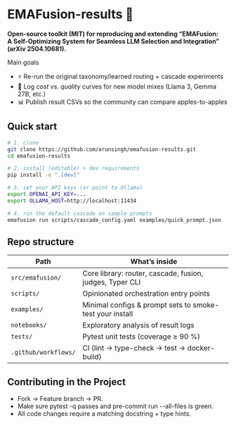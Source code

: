 # EMAFusion-results 🚀

**Open-source toolkit (MIT) for reproducing and extending “EMAFusion:  
A Self-Optimizing System for Seamless LLM Selection and Integration” (arXiv 2504.10681).**

Main goals
- ⚡ Re-run the original taxonomy/learned routing + cascade experiments
- 💸 Log *cost vs. quality* curves for new model mixes (Llama 3, Gemma 27B, etc.)
- 📊 Publish result CSVs so the community can compare apples-to-apples

## Quick start

```bash
# 1. clone
git clone https://github.com/arunsingh/emafusion-results.git
cd emafusion-results

# 2. install (editable) + dev requirements
pip install -e ".[dev]"

# 3. set your API keys (or point to Ollama)
export OPENAI_API_KEY=...
export OLLAMA_HOST=http://localhost:11434

# 4. run the default cascade on sample prompts
emafusion run scripts/cascade_config.yaml examples/quick_prompt.json

```


## Repo structure

| Path                 | What’s inside                                            |
| -------------------- | -------------------------------------------------------- |
| `src/emafusion/`     | Core library: router, cascade, fusion, judges, Typer CLI |
| `scripts/`           | Opinionated orchestration entry points                   |
| `examples/`          | Minimal configs & prompt sets to smoke-test your install |
| `notebooks/`         | Exploratory analysis of result logs                      |
| `tests/`             | Pytest unit tests (coverage ≥ 90 %)                      |
| `.github/workflows/` | CI (lint → type-check → test → docker-build)             |


## Contributing in the Project
- Fork → Feature branch → PR.
- Make sure pytest -q passes and pre-commit run --all-files is green.
- All code changes require a matching docstring + type hints.
